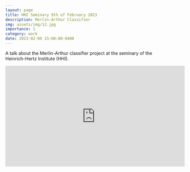 ```yaml
---
layout: page
title: HHI Seminary 9th of February 2023
description: Merlin-Arthur Classifier
img: assets/img/12.jpg
importance: 1
category: work
date: 2023-02-09 15:00:00-0400
---
```


A talk about the Merlin-Arthur classifier project at the seminary of the Heinrich-Hertz Institute (HHI).


<iframe width="560" height="315" src="https://www.youtube.com/embed/IuXVIFtQtyU" title="YouTube video player" frameborder="0" allow="accelerometer; autoplay; clipboard-write; encrypted-media; gyroscope; picture-in-picture; web-share" allowfullscreen></iframe>
